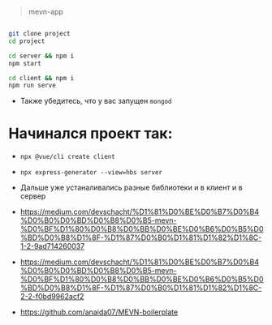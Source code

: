 > mevn-app

```bash

git clone project
cd project

cd server && npm i
npm start

cd client && npm i
npm run serve

```

* Также убедитесь, что у вас запущен `mongod`

# Начинался проект так:

* `npx @vue/cli create client`
* `npx express-generator --view=hbs server`
* Дальше уже устаналивались разные библиотеки и в клиент и в сервер

* https://medium.com/devschacht/%D1%81%D0%BE%D0%B7%D0%B4%D0%B0%D0%BD%D0%B8%D0%B5-mevn-%D0%BF%D1%80%D0%B8%D0%BB%D0%BE%D0%B6%D0%B5%D0%BD%D0%B8%D1%8F-%D1%87%D0%B0%D1%81%D1%82%D1%8C-1-2-9ad714260037
* https://medium.com/devschacht/%D1%81%D0%BE%D0%B7%D0%B4%D0%B0%D0%BD%D0%B8%D0%B5-mevn-%D0%BF%D1%80%D0%B8%D0%BB%D0%BE%D0%B6%D0%B5%D0%BD%D0%B8%D1%8F-%D1%87%D0%B0%D1%81%D1%82%D1%8C-2-2-f0bd9962acf2

* https://github.com/anaida07/MEVN-boilerplate
